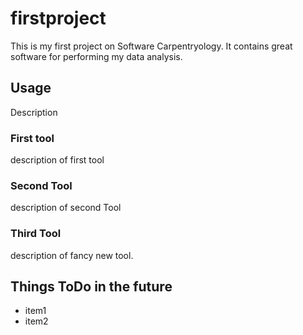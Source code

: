 # firstproject
This is my first project on Software Carpentryology.
It contains great software for performing my data analysis.

## Usage
Description

### First tool
description of first tool

### Second Tool
description of second Tool

### Third Tool
description of fancy new tool.

## Things ToDo in the future

- item1
- item2

